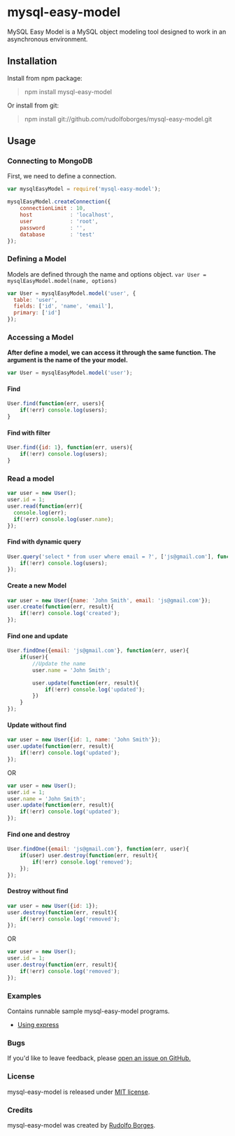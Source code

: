 # mysql-easy-model
MySQL Easy Model is a MySQL object modeling tool designed to work in an asynchronous environment.

## Installation
Install from npm package:
> npm install mysql-easy-model

Or install from git:
> npm install git://github.com/rudolfoborges/mysql-easy-model.git

## Usage

### Connecting to MongoDB

First, we need to define a connection.
```js
var mysqlEasyModel = require('mysql-easy-model');

mysqlEasyModel.createConnection({
	connectionLimit : 10,
    host            : 'localhost',
    user            : 'root',
    password		: '',
    database        : 'test'
});
```

### Defining a Model

Models are defined through the name and options object. `var User = mysqlEasyModel.model(name, options)`
```js
var User = mysqlEasyModel.model('user', {
  table: 'user',
  fields: ['id', 'name', 'email'],
  primary: ['id']
});
```

### Accessing a Model

**After define a model, we can access it through the same function. The argument is the name of the your model.**
```js
var User = mysqlEasyModel.model('user');
```

#### Find
```js
User.find(function(err, users){
	if(!err) console.log(users);
}
```

#### Find with filter
```js
User.find({id: 1}, function(err, users){
	if(!err) console.log(users);
}
```

### Read a model
```js
var user = new User();
user.id = 1;
user.read(function(err){
  console.log(err);
  if(!err) console.log(user.name);
});
```

#### Find with dynamic query
```js
User.query('select * from user where email = ?', ['js@gmail.com'], function(err, users){
	if(!err) console.log(users);
});
```

#### Create a new Model
```js
var user = new User({name: 'John Smith', email: 'js@gmail.com'});
user.create(function(err, result){
	if(!err) console.log('created');
});
```

#### Find one and update
```js
User.findOne({email: 'js@gmail.com'}, function(err, user){
	if(user){
		//Update the name
		user.name = 'John Smith';

		user.update(function(err, result){
			if(!err) console.log('updated');
		})
	}
});
```

#### Update without find
```js
var user = new User({id: 1, name: 'John Smith'});
user.update(function(err, result){
	if(!err) console.log('updated');
});
```

OR

```js
var user = new User();
user.id = 1;
user.name = 'John Smith';
user.update(function(err, result){
	if(!err) console.log('updated');
});
```


#### Find one and destroy
```js
User.findOne({email: 'js@gmail.com'}, function(err, user){
	if(user) user.destroy(function(err, result){
		if(!err) console.log('removed');
	});
});
```

#### Destroy without find
```js
var user = new User({id: 1});
user.destroy(function(err, result){
	if(!err) console.log('removed');
});
```

OR

```js
var user = new User();
user.id = 1;
user.destroy(function(err, result){
	if(!err) console.log('removed');
});
```

### Examples
Contains runnable sample mysql-easy-model programs.

* [Using express](https://github.com/rudolfoborges/mysql-easy-model/tree/master/examples/express)

### Bugs

If you'd like to leave feedback, please [open an issue on GitHub.](https://github.com/rudolfoborges/mysql-easy-model/issues)

### License

mysql-easy-model is released under [MIT license](http://opensource.org/licenses/mit-license.php).

### Credits                             
mysql-easy-model was created by [Rudolfo Borges](http://rudolfoborges.com.br).




